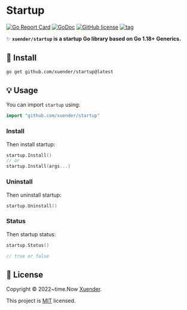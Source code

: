 # Startup

[![Go Report Card](https://goreportcard.com/badge/github.com/xuender/startup)](https://goreportcard.com/report/github.com/xuender/startup)
[![GoDoc](https://godoc.org/github.com/xuender/startup?status.svg)](https://pkg.go.dev/github.com/xuender/startup)
[![GitHub license](https://img.shields.io/github/license/xuender/startup)](https://github.com/xuender/startup/blob/main/LICENSE)
[![tag](https://img.shields.io/github/tag/xuender/startup.svg)](https://github.com/xuender/startup/releases)

✨ **`xuender/startup` is a startup Go library based on Go 1.18+ Generics.**

## 🚀 Install

```sh
go get github.com/xuender/startup@latest
```

## 💡 Usage

You can import `startup` using:

```go
import "github.com/xuender/startup"
```

### Install

Then install startup:

```go
startup.Install()
// or
startup.Install(args...)
```

### Uninstall

Then uninstall startup:

```go
startup.Uninstall()
```

### Status

Then startup status:

```go
startup.Status()

// true or false
```

## 📝 License

Copyright © 2022~time.Now [Xuender](https://github.com/xuender).

This project is [MIT](./LICENSE) licensed.
